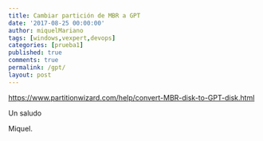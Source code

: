 ```yaml
---
title: Cambiar partición de MBR a GPT
date: '2017-08-25 00:00:00'
author: miquelMariano
tags: [windows,vexpert,devops]
categories: [prueba1]
published: true
comments: true
permalink: /gpt/
layout: post
---
```



https://www.partitionwizard.com/help/convert-MBR-disk-to-GPT-disk.html


Un saludo

Miquel.